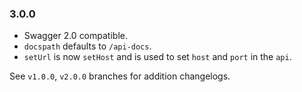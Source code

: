 ### 3.0.0

- Swagger 2.0 compatible.
- `docspath` defaults to `/api-docs`.
- `setUrl` is now `setHost` and is used to set `host` and `port` in the `api`.

See `v1.0.0`, `v2.0.0` branches for addition changelogs.
